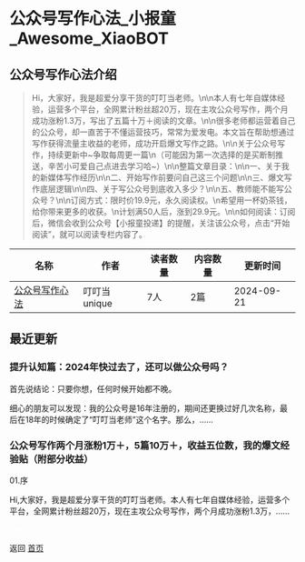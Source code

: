 # 公众号写作心法_小报童_Awesome_XiaoBOT

## 公众号写作心法介绍
> Hi，大家好，我是超爱分享干货的叮叮当老师。\n\n本人有七年自媒体经验，运营多个平台，全网累计粉丝超20万，现在主攻公众号写作，两个月成功涨粉1.3万，写出了五篇十万＋阅读的文章。\n\n很多老师都运营着自己的公众号，却一直苦于不懂运营技巧，常常为爱发电。本文旨在帮助想通过写作获得流量主收益的老师，成功开启爆文写作之路。\n\n关于公众号写作，持续更新中~争取每周更一篇\n（可能因为第一次选择的是买断制推送，辛苦小可爱自己点进去学习哈~）\n\n整篇文章目录：\n\n一、关于我的新媒体写作经历\n\n二、开始写作前要问自己这三个问题\n\n三、爆文写作底层逻辑\n\n四、关于写公众号到底收入多少？\n\n五、教师能不能写公众号？\n\n订阅方式：限时价19.9元，永久阅读权。\n希望用一杯奶茶钱，给你带来更多的收获。\n计划满50人后，涨到29.9元。\n\n如何阅读：订阅后，微信会收到公众号【小报童投递】的提醒，关注该公众号，点击“开始阅读”，就可以阅读专栏内容了。  
  


|名称|作者|读者数量|内容数量|更新时间|
|---|---|---|---|---|
|[公众号写作心法](https://xiaobot.net/p/ATT111186?refer=9c3f1c95-a052-465a-9902-f6d75080262a)|叮叮当unique|7人|2篇|2024-09-21|

## 最近更新
### 提升认知篇：2024年快过去了，还可以做公众号吗？

首先说结论：只要你想，任何时候开始都不晚。

细心的朋友可以发现：我的公众号是16年注册的，期间还更换过好几次名称，最后在18年的时候确定了“叮叮当老师”这个名字。那么，......

### 公众号写作两个月涨粉1万＋，5篇10万＋，收益五位数，我的爆文经验贴（附部分收益）

 01.序

Hi,大家好，我是超爱分享干货的叮叮当老师。本人有七年自媒体经验，运营多个平台，全网累计粉丝超20万，现在主攻公众号写作，两个月成功涨粉1.3万，......


<a href="https://github.com/Reno9527/awesome-xiaobot" style="color: white; text-decoration: none;">awesome-xiaobot</a>

返回 [首页](../README.md)
